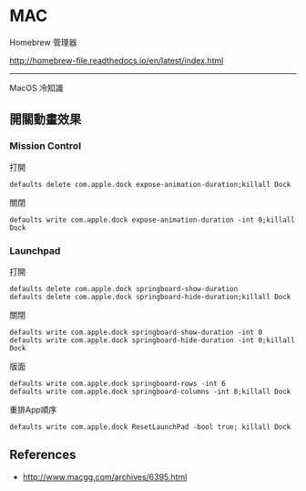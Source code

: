 MAC
===

Homebrew 管理器

http://homebrew-file.readthedocs.io/en/latest/index.html

---

MacOS 冷知識

開關動畫效果
-------

### Mission Control

打開

    defaults delete com.apple.dock expose-animation-duration;killall Dock

關閉

    defaults write com.apple.dock expose-animation-duration -int 0;killall Dock

### Launchpad

打開

    defaults delete com.apple.dock springboard-show-duration
    defaults delete com.apple.dock springboard-hide-duration;killall Dock

關閉

    defaults write com.apple.dock springboard-show-duration -int 0
    defaults write com.apple.dock springboard-hide-duration -int 0;killall Dock

版面
    
    defaults write com.apple.dock springboard-rows -int 6
    defaults write com.apple.dock springboard-columns -int 8;killall Dock
     
重排App順序
   
    defaults write com.apple.dock ResetLaunchPad -bool true; killall Dock


References
----------

* http://www.macgg.com/archives/6395.html

